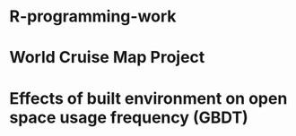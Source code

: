 # R-programming-work
# World Cruise Map Project
# Effects of built environment on open space usage frequency (GBDT)
